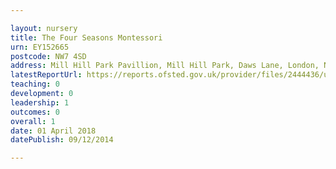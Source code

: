 ```yaml
---

layout: nursery
title: The Four Seasons Montessori
urn: EY152665
postcode: NW7 4SD
address: Mill Hill Park Pavillion, Mill Hill Park, Daws Lane, London, NW7 4SD
latestReportUrl: https://reports.ofsted.gov.uk/provider/files/2444436/urn/EY152665.pdf
teaching: 0
development: 0
leadership: 1
outcomes: 0
overall: 1
date: 01 April 2018 
datePublish: 09/12/2014

---
```

